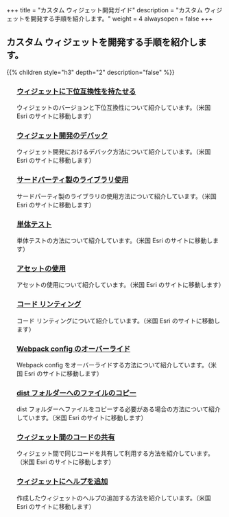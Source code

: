 +++
title = "カスタム ウィジェット開発ガイド"
description = "カスタム ウィジェットを開発する手順を紹介します。"
weight = 4
alwaysopen = false
+++

## カスタム ウィジェットを開発する手順を紹介します。

{{% children style="h3" depth="2" description="false" %}}

<ul class="children children-h3">

### [ウィジェットに下位互換性を持たせる](https://developers.arcgis.com/experience-builder/guide/make-widgets-backward-compatible/)  
<p>ウィジェットのバージョンと下位互換性について紹介しています。（米国 Esri のサイトに移動します）</p>

### [ウィジェット開発のデバック](https://developers.arcgis.com/experience-builder/guide/debugging-widget-development/)  
<p>ウィジェット開発におけるデバック方法について紹介しています。（米国 Esri のサイトに移動します）</p>

### [サードパーティ製のライブラリ使用](https://developers.arcgis.com/experience-builder/guide/third-party-libraries/)  
<p>サードパーティ製のライブラリの使用方法について紹介しています。（米国 Esri のサイトに移動します）</p>

### [単体テスト](https://developers.arcgis.com/experience-builder/guide/unit-testing/)  
<p>単体テストの方法について紹介しています。（米国 Esri のサイトに移動します）</p>

### [アセットの使用](https://developers.arcgis.com/experience-builder/guide/use-assets/)  
<p>アセットの使用について紹介しています。（米国 Esri のサイトに移動します）</p>

### [コード リンティング](https://developers.arcgis.com/experience-builder/guide/linting/)  
<p>コード リンティングについて紹介しています。（米国 Esri のサイトに移動します）</p>

### [Webpack config のオーバーライド](https://developers.arcgis.com/experience-builder/guide/override-webpack-config/)  
<p>Webpack config をオーバーライドする方法について紹介しています。（米国 Esri のサイトに移動します）</p>

### [dist フォルダーへのファイルのコピー](https://developers.arcgis.com/experience-builder/guide/copy-files-to-dist-folder/)  
<p>dist フォルダーへファイルをコピーする必要がある場合の方法について紹介しています。（米国 Esri のサイトに移動します）</p>

### [ウィジェット間のコードの共有](https://developers.arcgis.com/experience-builder/guide/share-code-between-widgets/)  
<p>ウィジェット間で同じコードを共有して利用する方法を紹介しています。（米国 Esri のサイトに移動します）</p>

### [ウィジェットにヘルプを追加](https://developers.arcgis.com/experience-builder/guide/add-help-to-your-widget/)  
<p>作成したウィジェットのヘルプの追加する方法を紹介しています。（米国 Esri のサイトに移動します）</p>
</ul>
